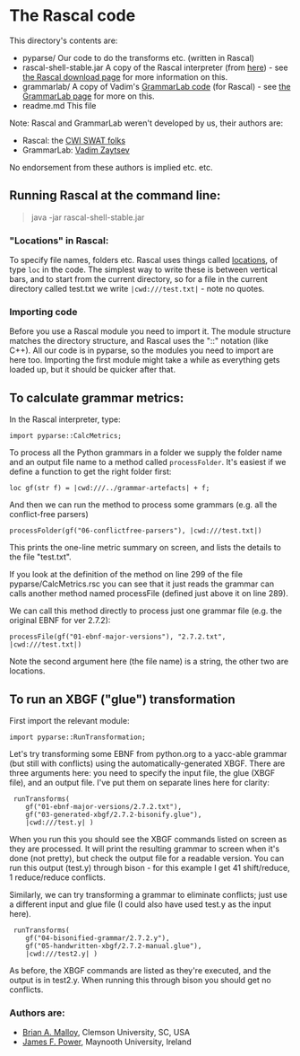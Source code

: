 # The Rascal code

This directory's contents are:

* pyparse/  Our code to do the transforms etc. (written in Rascal)
* rascal-shell-stable.jar  A copy of the Rascal interpreter (from [here](http://update.rascal-mpl.org/console/rascal-shell-stable.jar))  - see [the Rascal download page](http://www.rascal-mpl.org/start/) for more information on this.
* grammarlab/  A copy of Vadim's [GrammarLab code](https://github.com/cwi-swat/grammarlab) (for Rascal) - see [the GrammarLab page](http://grammarware.github.io/lab/index.html) for more on this.
* readme.md This file

Note: Rascal and GrammarLab weren't developed by us, their authors are:
* Rascal: the [CWI SWAT folks](http://www.cwi.nl/research-groups/Software-Analysis-and-Transformation)
* GrammarLab: [Vadim Zaytsev](http://grammarware.github.io/)

No endorsement from these authors is implied etc. etc.


## Running Rascal at the command line:

>  java  -jar  rascal-shell-stable.jar


### "Locations" in Rascal:

To specify file names, folders etc. Rascal uses things called
[locations](http://tutor.rascal-mpl.org/Rascal/Expressions/Values/Location/Location.html),
of type `loc` in the code.  The simplest way to write these is between
vertical bars, and to start from the current directory, so for a file
in the current directory called test.txt we write `|cwd:///test.txt|` -
note no quotes.

### Importing code

Before you use a Rascal module you need to import it.  The module
structure matches the directory structure, and Rascal uses the "::"
notation (like C++). All our code is in pyparse, so the modules you
need to import are here too.  Importing the first module might take a
while as everything gets loaded up, but it should be quicker after
that.


## To calculate grammar metrics:

In the Rascal interpreter, type:

```Rascal
import pyparse::CalcMetrics;
```

To process all the Python grammars in a folder we supply the folder
name and an output file name to a method called `processFolder`.
It's easiest if we define a function to get the right folder first:
```Rascal
loc gf(str f) = |cwd:///../grammar-artefacts| + f; 
```

And then we can run the method to process some grammars (e.g. all the
conflict-free parsers)

```Rascal
processFolder(gf("06-conflictfree-parsers"), |cwd:///test.txt|)
```

This prints the one-line metric summary on screen, and lists the
details to the file "test.txt".

If you look at the definition of the method on line 299 of the file
pyparse/CalcMetrics.rsc you can see that it just reads the grammar can
calls another method named processFile (defined just above it on line
289).

We can call this method directly to process just one grammar file
(e.g. the original EBNF for ver 2.7.2):

```Rascal
processFile(gf("01-ebnf-major-versions"), "2.7.2.txt", |cwd:///test.txt|)
```

Note the second argument here (the file name) is a string, the other
two are locations.


## To run an XBGF ("glue") transformation

First import the relevant module:

```Rascal
import pyparse::RunTransformation;
```

Let's try transforming some EBNF from python.org to a yacc-able
grammar (but still with conflicts) using the automatically-generated
XBGF.  There are three arguments here: you need to specify the input
file, the glue (XBGF file), and an output file.  I've put them on
separate lines here for clarity:

```Rascal
 runTransforms(
    gf("01-ebnf-major-versions/2.7.2.txt"), 
    gf("03-generated-xbgf/2.7.2-bisonify.glue"), 
    |cwd:///test.y| )
```

When you run this you should see the XBGF commands listed on screen as
they are processed.  It will print the resulting grammar to screen
when it's done (not pretty), but check the output file for a readable
version.  You can run this output (test.y) through bison - for this
example I get 41 shift/reduce, 1 reduce/reduce conflicts.

Similarly, we can try transforming a grammar to eliminate conflicts;
just use a different input and glue file (I could also have used
test.y as the input here).

```Rascal
 runTransforms(
    gf("04-bisonified-grammar/2.7.2.y"), 
    gf("05-handwritten-xbgf/2.7.2-manual.glue"), 
    |cwd:///test2.y| )
```
As before, the XBGF commands are listed as they're executed, and the
output is in test2.y.  When running this through bison you should get
no conflicts.


### Authors are:
* [Brian A. Malloy](http://www.brianmalloy.com/), Clemson University, SC, USA
* [James F. Power](http://www.cs.nuim.ie/~jpower/), Maynooth University, Ireland


